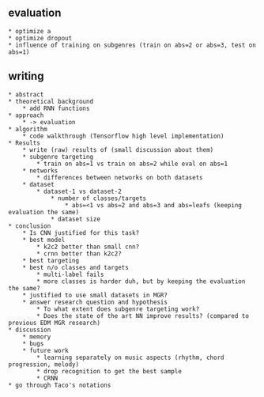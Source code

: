## evaluation
	* optimize a
	* optimize dropout
	* influence of training on subgenres (train on abs=2 or abs=3, test on abs=1)

## writing
	* abstract
	* theoretical background
		* add RNN functions
	* approach
		* -> evaluation
	* algorithm
		* code walkthrough (Tensorflow high level implementation)
	* Results
		* write (raw) results of (small discussion about them)
		* subgenre targeting
			* train on abs=1 vs train on abs=2 while eval on abs=1
		* networks
			* differences between networks on both datasets
		* dataset
			* dataset-1 vs dataset-2
				* number of classes/targets
					* abs=<1 vs abs=2 and abs=3 and abs=leafs (keeping evaluation the same)
				* dataset size
	* conclusion
		* Is CNN justified for this task?
		* best model
			* k2c2 better than small cnn?
			* crnn better than k2c2?
		* best targeting
		* best n/o classes and targets
			* multi-label fails
			* more classes is harder duh, but by keeping the evaluation the same?
		* justified to use small datasets in MGR?
		* answer research question and hypothesis
			* To what extent does subgenre targeting work?
			* Does the state of the art NN improve results? (compared to previous EDM MGR research)
	* discussion
		* memory
		* bugs
		* future work
			* learning separately on music aspects (rhythm, chord progression, melody)
			* drop recognition to get the best sample
			* CRNN
	* go through Taco's notations

